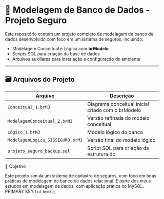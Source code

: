 # 🧩 Modelagem de Banco de Dados - Projeto Seguro

Este repositório contém um projeto completo de modelagem de banco de dados desenvolvido com foco em um sistema de seguros, incluindo:

- Modelagem Conceitual e Lógica com **brModelo**
- Scripts SQL para criação da base de dados
- Arquivos auxiliares para instalação e configuração do ambiente

---

## 🗃️ Arquivos do Projeto

| Arquivo                               | Descrição                                                         |
|--------------------------------------|-------------------------------------------------------------------|
| `Conceitual_1.brM3`                  | Diagrama conceitual inicial criado com o brModelo                 |
| `ModelagemConceitual_2.brM3`         | Versão refinada do modelo conceitual                              |
| `Lógico_1.brM3`                      | Modelo lógico do banco                                            |
| `ModelagemLogica_SISSEGURO.brM3`     | Versão final do modelo lógico                                     |
| `projeto_seguro_backup.sql`         | Script SQL para criação da estrutura do

🎯 Objetivo

Este projeto simula um sistema de cadastro de seguros, com foco em boas práticas de modelagem de banco de dados relacional. É parte dos meus estudos em modelagem de dados, com aplicação prática no MySQL.
  PRIMARY KEY (`id_bem`)
);
